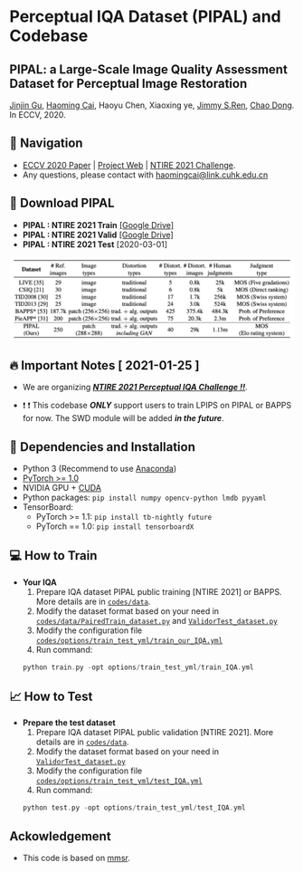 # Perceptual IQA Dataset (PIPAL) and Codebase

## PIPAL: a Large-Scale Image Quality Assessment Dataset for Perceptual Image Restoration
<a href="https://www.jasongt.com" target="_blank">Jinjin Gu</a>, 
<a href="http://www.haomingcai.com" target="_blank">Haoming Cai</a>, 
<a>Haoyu Chen</a>, 
<a>Xiaoxing ye</a>, 
<a href="http://www.jimmyren.com" target="_blank">Jimmy S.Ren</a>, 
<a href="http://xpixel.group/2010/01/20/chaodong.html" target="_blank">Chao Dong</a>. In ECCV, 2020.

## 🧭  Navigation
- [ECCV 2020 Paper](https://arxiv.org/abs/2007.12142) | [Project Web](https://www.jasongt.com/projectpages/pipal.html) | [NTIRE 2021 Challenge](https://competitions.codalab.org/competitions/28050).
- Any questions, please contact with haomingcai@link.cuhk.edu.cn

## 🧭  Download PIPAL
- <b>PIPAL : NTIRE 2021 Train</b> [[Google Drive]](https://drive.google.com/drive/folders/1G4fLeDcq6uQQmYdkjYUHhzyel4Pz81p-) 
- <b>PIPAL : NTIRE 2021 Valid</b> [[Google Drive]](https://drive.google.com/drive/folders/1w0wFYHj8iQ8FgA9-YaKZLq7HAtykckXn) 
- <b>PIPAL : NTIRE 2021 Test</b>  [2020-03-01]


<p align="center">
<img src="figures/comparison.png" >
</p>

## 🔥 Important Notes [ 2021-01-25 ] 
- We are organizing [***NTIRE 2021 Perceptual IQA Challenge !!***](https://competitions.codalab.org/competitions/28050).

- ❗️ ❗️ This codebase  ***ONLY*** support users to train LPIPS on PIPAL or BAPPS for now. The SWD module will be added ***in the future***.

## 🔧 Dependencies and Installation
- Python 3 (Recommend to use [Anaconda](https://www.anaconda.com/download/#linux))
- [PyTorch >= 1.0](https://pytorch.org/)
- NVIDIA GPU + [CUDA](https://developer.nvidia.com/cuda-downloads)
- Python packages: `pip install numpy opencv-python lmdb pyyaml`
- TensorBoard:
  - PyTorch >= 1.1: `pip install tb-nightly future`
  - PyTorch == 1.0: `pip install tensorboardX`


## 💻 How to Train
- **Your IQA**
	1. Prepare IQA dataset PIPAL public training [NTIRE 2021] or BAPPS. More details are in [`codes/data`](codes/data/README.md).
    1. Modify the dataset format based on your need in [`codes/data/PairedTrain_dataset.py`](codes/data/PairedTrain_dataset.py) and [`ValidorTest_dataset.py`](ValidorTest_dataset.py)
	1. Modify the configuration file [`codes/options/train_test_yml/train_our_IQA.yml`](codes/options/train_test_yml/train_our_IQA.yml)
	1. Run command:
	```c++
	python train.py -opt options/train_test_yml/train_IQA.yml
	```


## 📈 How to Test
- **Prepare the test dataset**
	1. Prepare IQA dataset PIPAL public validation [NTIRE 2021]. More details are in [`codes/data`](codes/data/README.md).
	1. Modify the dataset format based on your need in [`ValidorTest_dataset.py`](ValidorTest_dataset.py)
	1. Modify the configuration file [`codes/options/train_test_yml/test_IQA.yml`](codes/options/train_test_yml/test_IQA.yml)
	1. Run command:
	```c++
	python test.py -opt options/train_test_yml/test_IQA.yml
	```

## Ackowledgement
- This code is based on [mmsr](https://github.com/open-mmlab/mmsr).